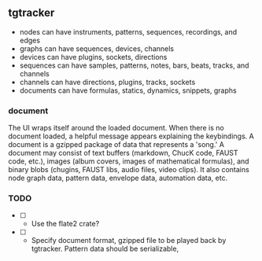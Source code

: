 ## tgtracker

- nodes can have instruments, patterns, sequences, recordings, and edges
- graphs can have sequences, devices, channels
- devices can have plugins, sockets, directions
- sequences can have samples, patterns, notes, bars, beats, tracks, and channels
- channels can have directions, plugins, tracks, sockets
- documents can have formulas, statics, dynamics, snippets, graphs

### document

The UI wraps itself around the loaded document. When there is no document loaded, a helpful message appears explaining the keybindings. A document is a gzipped package of data that represents a 'song.' A document may consist of text buffers (markdown, ChucK code, FAUST code, etc.), images (album covers, images of mathematical formulas), and binary blobs (chugins, FAUST libs, audio files, video clips). It also contains node graph data, pattern data, envelope data, automation data, etc.

### TODO

- [ ] - Use the flate2 crate?
- [ ] - Specify document format, gzipped file to be played back by tgtracker. Pattern data should be serializable,